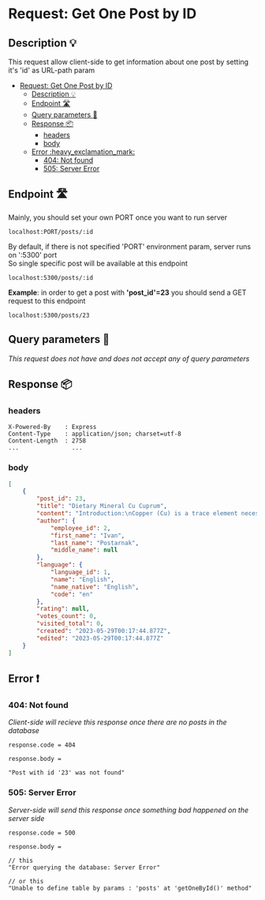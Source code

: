 # Request: Get One Post by ID

## Description :bulb:
This request allow client-side to get information about one post by setting it's 'id' as URL-path param  
- [Request: Get One Post by ID](#request-get-one-post-by-id)
  - [Description :bulb:](#description-bulb)
  - [Endpoint :motorway:](#endpoint-motorway)
  - [Query parameters :pencil:](#query-parameters-pencil)
  - [Response :package:](#response-package)
    - [headers](#headers)
    - [body](#body)
  - [Error :heavy\_exclamation\_mark:](#error-heavy_exclamation_mark)
    - [404: Not found](#404-not-found)
    - [505: Server Error](#505-server-error)

## Endpoint :motorway:
Mainly, you should set your own PORT once you want to run server
```
localhost:PORT/posts/:id
```
By default, if there is not specified 'PORT' environment param, server runs on ':5300' port    
So single specific post will be available at this endpoint
```
localhost:5300/posts/:id
```
**Example**: in order to get a post with **'post_id'=23** you should send a GET request to this endpoint
```
localhost:5300/posts/23
```


## Query parameters :pencil:    
*This request does not have and does not accept any of query parameters*


## Response :package:
### headers
```
X-Powered-By    : Express
Content-Type    : application/json; charset=utf-8
Content-Length  : 2758
...               ...
```
### body
```json
[
    {
        "post_id": 23,
        "title": "Dietary Mineral Cu Cuprum",
        "content": "Introduction:\nCopper (Cu) is a trace element necessary for the normal functioning of the body. It is widely known and is important for various ... and antioxidant protection. With an excess or lack of copper, various diseases can occur. To maintain the balance of copper in the body, it is recommended to eat foods rich in this mineral.",
        "author": {
            "employee_id": 2,
            "first_name": "Ivan",
            "last_name": "Postarnak",
            "middle_name": null
        },
        "language": {
            "language_id": 1,
            "name": "English",
            "name_native": "English",
            "code": "en"
        },
        "rating": null,
        "votes_count": 0,
        "visited_total": 0,
        "created": "2023-05-29T00:17:44.877Z",
        "edited": "2023-05-29T00:17:44.877Z"
    }
]
```
## Error :heavy_exclamation_mark:
### 404: Not found
*Client-side will recieve this response once there are no posts in the database*
```
response.code = 404
```
```
response.body =

"Post with id '23' was not found"
```
### 505: Server Error
*Server-side will send this response once something bad happened on the server side*
```
response.code = 500
```
```
response.body =

// this
"Error querying the database: Server Error"

// or this
"Unable to define table by params : 'posts' at 'getOneById()' method"
```